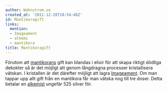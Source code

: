 ```yaml
---
author: Wahnstrom.se
created_at: '2011-12-28T18:54:46Z'
id: Mantikoragift
links:
  mention:
  - Imageament
  - alkemi
  - mantikora
title: Mantikoragift
---
```


Förutom att [mantikorans] gift kan blandas i elixir för att skapa riktigt dödliga dekokter så är det
möjligt att genom långdragna processer kristallisera vätskan. I kristallen är det därefter möjligt
att lagra [Imageament]. Om man tappar upp allt gift från en mantikora får man vätska nog till tre
doser. Detta betalar en [alkemist] ungefär 525 silver för.

  [mantikorans]: mantikora
  [Imageament]: Imageament
  [alkemist]: alkemi